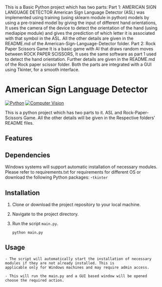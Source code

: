This is a Basic Python project which has two parts: Part 1: AMERICAN SIGN LANGUAGE DETECTOR American Sign Language Detector (ASL) was implemented using training (using sklearn module in python) models by using a pre-trained model by giving the input of different hand orientations, It uses the camera of the device to detect the orientation of the hand (using mediapipe module) and gives the prediction of which letter it is associated with that symbol in the ASL. All the other details are given in the README.md of the American-Sign-Language-Detector folder. Part 2: Rock Paper Scissors Game It is a basic game with AI that draws random moves between ROCK PAPER SCISSORS, It uses the same software as part 1 used to detect the hand orientation. Further details are given in the README.md of the Rock paper scissor folder. Both the parts are integrated with a GUI using Tkinter, for a smooth interface.
# American Sign Language Detector
[![Python](https://img.shields.io/badge/Python-14354C?style=for-the-badge&logo=python&logoColor=white)](https://www.python.org/) 
[![Computer Vision](https://img.shields.io/badge/Computer%20Vision-cvzone%20%7C%20opencv-white?style=for-the-badge&logo=opencv&labelColor=black&color=darkgreen)](https://opencv.org/)

This is a python project which has two parts to it. ASL and Rock-Paper-Scissors Game. All the other details will be given in the Respective folders' README files.

## Features


## Dependencies

Windows systems will support automatic installation of necessary modules.
Please refer to requirements.txt for requirements for different OS or download the following Python packages:
-`tkinter`

## Installation

1. Clone or download the project repository to your local machine.

2. Navigate to the project directory.

3. Run the script `main.py`.

    ```
    python main.py
    ```

## Usage
    - The script will automatically start the installation of necessary modules if they are not already installed. This is           applicable only for Windows machines and may require admin access.

    - This will run the main.py and a GUI based window will be opened choose the required action.
